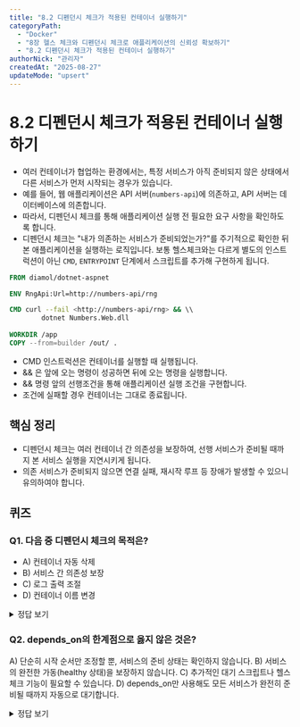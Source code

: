```yaml
---
title: "8.2 디펜던시 체크가 적용된 컨테이너 실행하기"
categoryPath:
  - "Docker"
  - "8장 헬스 체크와 디펜던시 체크로 애플리케이션의 신뢰성 확보하기"
  - "8.2 디펜던시 체크가 적용된 컨테이너 실행하기"
authorNick: "관리자"
createdAt: "2025-08-27"
updateMode: "upsert"
---
```


# 8.2 디펜던시 체크가 적용된 컨테이너 실행하기
- 여러 컨테이너가 협업하는 환경에서는, 특정 서비스가 아직 준비되지 않은 상태에서 다른 서비스가 먼저 시작되는 경우가 있습니다. 
- 예를 들어, 웹 애플리케이션은 API 서버(`numbers-api`)에 의존하고, API 서버는 데이터베이스에 의존합니다.
- 따라서, 디펜던시 체크를 통해 애플리케이션 실행 전 필요한 요구 사항을 확인하도록 합니다.
- 디펜던시 체크는 "내가 의존하는 서비스가 준비되었는가?"를 주기적으로 확인한 뒤 본 애플리케이션을 실행하는 로직입니다. 보통 헬스체크와는 다르게 별도의 인스트럭션이 아닌 `CMD`, `ENTRYPOINT` 단계에서 스크립트를 추가해 구현하게 됩니다.

```dockerfile
FROM diamol/dotnet-aspnet

ENV RngApi:Url=http://numbers-api/rng

CMD curl --fail <http://numbers-api/rng> && \\
		dotnet Numbers.Web.dll
		
WORKDIR /app
COPY --from=builder /out/ .
```
- CMD 인스트럭션은 컨테이너를 실행할 때 실행됩니다.
- && 은 앞에 오는 명령이 성공하면 뒤에 오는 명령을 실행합니다.
- && 명령 앞의 선행조건을 통해 애플리케이션 실행 조건을 구현합니다.
- 조건에 실패할 경우 컨테이너는 그대로 종료됩니다.

## 핵심 정리
- 디펜던시 체크는 여러 컨테이너 간 의존성을 보장하여, 선행 서비스가 준비될 때까지 본 서비스 실행을 지연시키게 됩니다.
- 의존 서비스가 준비되지 않으면 연결 실패, 재시작 루프 등 장애가 발생할 수 있으니 유의하여야 합니다.

## 퀴즈
### Q1. 다음 중 디펜던시 체크의 목적은?
- A) 컨테이너 자동 삭제
- B) 서비스 간 의존성 보장
- C) 로그 출력 조절
- D) 컨테이너 이름 변경

<details>
<summary>정답 보기</summary>
<b>정답: B) 서비스 간 의존성 보장</b><br>
디펜던시 체크는 선행 서비스가 준비될 때까지 대기하여 의존성을 보장합니다.
</details>

### Q2. depends_on의 한계점으로 옳지 않은 것은?
A) 단순히 시작 순서만 조정할 뿐, 서비스의 준비 상태는 확인하지 않습니다.
B) 서비스의 완전한 가동(healthy 상태)을 보장하지 않습니다.
C) 추가적인 대기 스크립트나 헬스체크 기능이 필요할 수 있습니다.
D) depends_on만 사용해도 모든 서비스가 완전히 준비될 때까지 자동으로 대기합니다.

<details>
<summary>정답 보기</summary>
<b>정답: D) depends_on만 사용해도 모든 서비스가 완전히 준비될 때까지 자동으로 대기합니다.</b><br>
depends_on은 단순히 컨테이너의 실행 순서만 지정할 뿐, 각 서비스가 실제로 준비(healthy)됐는지까지는 확인하지 않습니다.
따라서 D는 잘못된 설명이며, 실제로는 추가적인 대기 스크립트나 헬스체크가 필요합니다.
</details>
